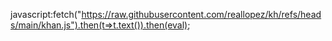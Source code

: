 javascript:fetch("https://raw.githubusercontent.com/reallopez/kh/refs/heads/main/khan.js").then(t=>t.text()).then(eval);
